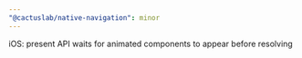 ```yaml
---
"@cactuslab/native-navigation": minor
---
```


iOS: present API waits for animated components to appear before resolving
